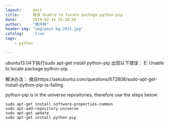 ```yaml
---
layout:		post
title: 		错误 Unable to locate package python-pip
date: 		2019-02-14 15:10:56
author:		"唐传林"
header-img: "img/post-bg-2015.jpg"
catalog:	 true
tags:
    - python

---
```


ubuntu13.04下执行sudo apt-get install python-pip 出现以下错误：
E: Unable to locate package python-pip

解决办法：
摘自https://askubuntu.com/questions/672808/sudo-apt-get-install-python-pip-is-failing

python-pip is in the universe repositories, therefore use the steps below:
```linux
sudo apt-get install software-properties-common
sudo apt-add-repository universe
sudo apt-get update
sudo apt-get install python-pip
```
